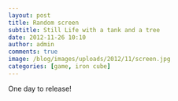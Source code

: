 ```yaml
---
layout: post
title: Random screen
subtitle: Still Life with a tank and a tree
date: 2012-11-26 10:10
author: admin
comments: true
image: /blog/images/uploads/2012/11/screen.jpg
categories: [game, iron cube]
---
```

One day to release!

